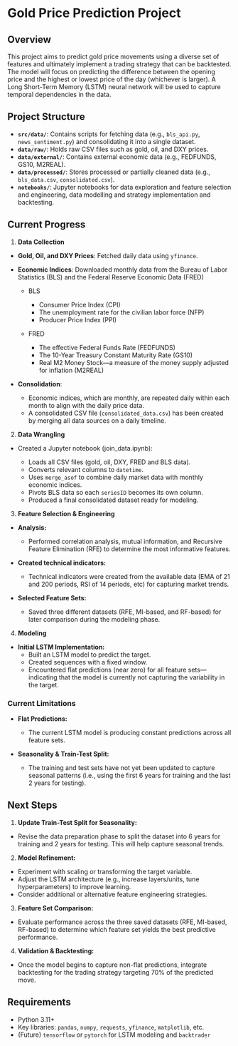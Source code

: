 # Gold Price Prediction Project

## Overview

This project aims to predict gold price movements using a diverse set of features and ultimately implement a trading strategy that can be backtested. The model will focus on predicting the difference between the opening price and the highest or lowest price of the day (whichever is larger). A Long Short-Term Memory (LSTM) neural network will be used to capture temporal dependencies in the data.

## Project Structure

  - **`src/data/`**: Contains scripts for fetching data (e.g., `bls_api.py`, `news_sentiment.py`) and consolidating it into a single dataset.
  - **`data/raw/`**: Holds raw CSV files such as gold, oil, and DXY prices.
  - **`data/external/`**: Contains external economic data (e.g., FEDFUNDS, GS10, M2REAL).
  - **`data/processed/`**: Stores processed or partially cleaned data (e.g., `bls_data.csv`, `consolidated.csv`).
  - **`notebooks/`**: Jupyter notebooks for data exploration and feature selection and engineering, data modelling and strategy implementation and backtesting.

## Current Progress

1. **Data Collection**
  
  - **Gold, Oil, and DXY Prices**: Fetched daily data using `yfinance`.
  
  - **Economic Indices**: Downloaded monthly data from the Bureau of Labor Statistics (BLS) and the Federal Reserve Economic Data (FRED)
  
    - BLS
      - Consumer Price Index (CPI)
      - The unemployment rate for the civilian labor force (NFP)
      - Producer Price Index (PPI)
      
    - FRED
      - The effective Federal Funds Rate (FEDFUNDS)
      - The 10-Year Treasury Constant Maturity Rate (GS10)
      - Real M2 Money Stock—a measure of the money supply adjusted for inflation (M2REAL)

  - **Consolidation**:  
    - Economic indices, which are monthly, are repeated daily within each month to align with the daily price data.  
    - A consolidated CSV file (`consolidated_data.csv`) has been created by merging all data sources on a daily timeline.

2. **Data Wrangling**
  
  - Created a Jupyter notebook (join_data.ipynb):
  
    - Loads all CSV files (gold, oil, DXY, FRED and BLS data).
    - Converts relevant columns to `datetime`.
    - Uses `merge_asof` to combine daily market data with monthly economic indices.
    - Pivots BLS data so each `seriesID` becomes its own column.
    - Produced a final consolidated dataset ready for modeling.

3. **Feature Selection & Engineering**
  
  - **Analysis:**  
    - Performed correlation analysis, mutual information, and Recursive Feature Elimination (RFE) to determine the most informative features.

  - **Created technical indicators:**  
    - Technical indicators were created from the available data (EMA of 21 and 200 periods, RSI of 14 periods, etc) for capturing market trends.

  - **Selected Feature Sets:**  
    - Saved three different datasets (RFE, MI-based, and RF-based) for later comparison during the modeling phase.

4. **Modeling**
  
  - **Initial LSTM Implementation:**  
    - Built an LSTM model to predict the target.
    - Created sequences with a fixed window.
    - Encountered flat predictions (near zero) for all feature sets—indicating that the model is currently not capturing the variability in the target.

### Current Limitations
  
  - **Flat Predictions:**  
    - The current LSTM model is producing constant predictions across all feature sets.
    
  - **Seasonality & Train-Test Split:**  
    - The training and test sets have not yet been updated to capture seasonal patterns (i.e., using the first 6 years for training and the last 2 years for testing).

## Next Steps

1. **Update Train-Test Split for Seasonality:**  
  - Revise the data preparation phase to split the dataset into 6 years for training and 2 years for testing. This will help capture seasonal trends.
  
2. **Model Refinement:**  
  - Experiment with scaling or transforming the target variable.
  - Adjust the LSTM architecture (e.g., increase layers/units, tune hyperparameters) to improve learning.
  - Consider additional or alternative feature engineering strategies.
  
3. **Feature Set Comparison:**  
  - Evaluate performance across the three saved datasets (RFE, MI-based, RF-based) to determine which feature set yields the best predictive performance.
  
4. **Validation & Backtesting:**  
  - Once the model begins to capture non-flat predictions, integrate backtesting for the trading strategy targeting 70% of the predicted move.

## Requirements

- Python 3.11+
- Key libraries: `pandas`, `numpy`, `requests`, `yfinance`, `matplotlib`, etc.
- (Future) `tensorflow` or `pytorch` for LSTM modeling and `backtrader`